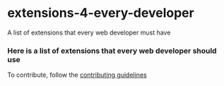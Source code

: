 # extensions-4-every-developer
A list of extensions that every web developer must have

### Here is a list of extensions that every web developer should use
To contribute, follow the [contributing guidelines]()
